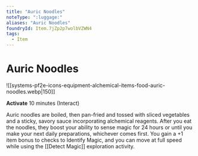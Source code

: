```yaml
---
title: "Auric Noodles"
noteType: ":luggage:"
aliases: "Auric Noodles"
foundryId: Item.7jZp2p7wolbVZWN4
tags:
  - Item
---
```


# Auric Noodles
![[systems-pf2e-icons-equipment-alchemical-items-food-auric-noodles.webp|150]]

**Activate** 10 minutes (Interact)

Auric noodles are boiled, then pan-fried and tossed with sliced vegetables and a sticky, savory sauce incorporating alchemical reagents. After you eat the noodles, they boost your ability to sense magic for 24 hours or until you make your next daily preparations, whichever comes first. You gain a +1 item bonus to checks to Identify Magic, and you can move at full speed while using the [[Detect Magic]] exploration activity.


